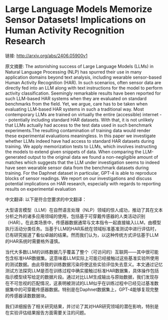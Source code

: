 # Large Language Models Memorize Sensor Datasets! Implications on Human Activity Recognition Research

链接: http://arxiv.org/abs/2406.05900v1

原文摘要:
The astonishing success of Large Language Models (LLMs) in Natural Language
Processing (NLP) has spurred their use in many application domains beyond text
analysis, including wearable sensor-based Human Activity Recognition (HAR). In
such scenarios, often sensor data are directly fed into an LLM along with text
instructions for the model to perform activity classification. Seemingly
remarkable results have been reported for such LLM-based HAR systems when they
are evaluated on standard benchmarks from the field. Yet, we argue, care has to
be taken when evaluating LLM-based HAR systems in such a traditional way. Most
contemporary LLMs are trained on virtually the entire (accessible) internet --
potentially including standard HAR datasets. With that, it is not unlikely that
LLMs actually had access to the test data used in such benchmark
experiments.The resulting contamination of training data would render these
experimental evaluations meaningless. In this paper we investigate whether LLMs
indeed have had access to standard HAR datasets during training. We apply
memorization tests to LLMs, which involves instructing the models to extend
given snippets of data. When comparing the LLM-generated output to the original
data we found a non-negligible amount of matches which suggests that the LLM
under investigation seems to indeed have seen wearable sensor data from the
benchmark datasets during training. For the Daphnet dataset in particular,
GPT-4 is able to reproduce blocks of sensor readings. We report on our
investigations and discuss potential implications on HAR research, especially
with regards to reporting results on experimental evaluation

中文翻译:
以下是符合您要求的中文翻译：

大型语言模型（LLM）在自然语言处理（NLP）领域的惊人成功，推动了其在文本分析之外的诸多应用领域的使用，包括基于可穿戴传感器的人类活动识别（HAR）。在此类场景中，传感器数据通常与文本指令一起直接输入LLM，由模型执行活动分类任务。当基于LLM的HAR系统在领域标准基准测试中进行评估时，已有研究报道了看似卓越的结果。然而我们认为，以这种传统方式评估基于LLM的HAR系统时需要格外谨慎。

当代大多数LLM的训练数据几乎覆盖了整个（可访问的）互联网——其中很可能包含标准HAR数据集。这意味着LLM实际上可能已经接触过这些基准实验所使用的测试数据。由此导致的训练数据污染将使这些实验评估失去意义。本文通过记忆测试方法探究LLM是否在训练过程中确实接触过标准HAR数据集，具体操作包括指示模型续写给定的数据片段。通过对比LLM生成输出与原始数据，我们发现存在不可忽视的匹配情况，这表明被测试的LLM似乎在训练过程中已经见过基准数据集中的可穿戴传感器数据。特别是在Daphnet数据集上，GPT-4能够复现完整的传感器读数数据块。

我们详细报告了相关研究结果，并讨论了其对HAR研究领域的潜在影响，特别是在实验评估结果报告方面需要关注的问题。
